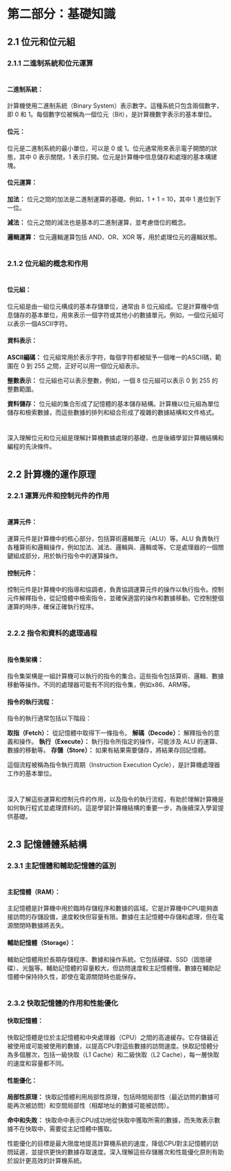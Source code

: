 # 第二部分：基礎知識

## 2.1 位元和位元組
### 2.1.1 二進制系統和位元運算
#
#### 二進制系統：
計算機使用二進制系統（Binary System）表示數字。這種系統只包含兩個數字，即 0 和 1。每個數字位被稱為一個位元（Bit），是計算機數字表示的基本單位。

#### 位元：
位元是二進制系統的最小單位，可以是 0 或 1。位元通常用來表示電子開關的狀態，其中 0 表示關閉，1 表示打開。位元是計算機中信息儲存和處理的基本構建塊。

#### 位元運算：

__加法：__
位元之間的加法是二進制運算的基礎。例如，1 + 1 = 10，其中 1 進位到下一位。

__減法：__
位元之間的減法也是基本的二進制運算，並考慮借位的概念。

__邏輯運算：__
位元邏輯運算包括 AND、OR、XOR 等，用於處理位元的邏輯狀態。
#
### 2.1.2 位元組的概念和作用
#
#### 位元組：
位元組是由一組位元構成的基本存儲單位，通常由 8 位元組成。它是計算機中信息儲存的基本單位，用來表示一個字符或其他小的數據單元。例如，一個位元組可以表示一個ASCII字符。

#### 資料表示：

__ASCII編碼：__ 
位元組常用於表示字符，每個字符都被賦予一個唯一的ASCII碼，範圍在 0 到 255 之間，正好可以用一個位元組表示。

__整數表示：__
位元組也可以表示整數，例如，一個 8 位元組可以表示 0 到 255 的整數範圍。

__資料儲存：__
位元組的集合形成了記憶體的基本儲存結構。計算機以位元組為單位儲存和檢索數據，而這些數據的排列和組合形成了複雜的數據結構和文件格式。
#
深入理解位元和位元組是理解計算機數據處理的基礎，也是後續學習計算機結構和編程的先決條件。
#
## 2.2 計算機的運作原理
### 2.2.1 運算元件和控制元件的作用
#
#### 運算元件：
運算元件是計算機中的核心部分，包括算術邏輯單元（ALU）等。ALU 負責執行各種算術和邏輯操作，例如加法、減法、邏輯與、邏輯或等。它是處理器的一個關鍵組成部分，用於執行指令中的運算操作。

#### 控制元件：
控制元件是計算機中的指導和協調者，負責協調運算元件的操作以執行指令。控制元件解釋指令，從記憶體中檢索指令，並確保適當的操作和數據移動。它控制整個運算的時序，確保正確執行程序。
#
### 2.2.2 指令和資料的處理過程
#
#### 指令集架構：
指令集架構是一組計算機可以執行的指令的集合。這些指令包括算術、邏輯、數據移動等操作。不同的處理器可能有不同的指令集，例如x86、ARM等。

#### 指令的執行流程：
指令的執行通常包括以下階段：

__取指（Fetch）：__
從記憶體中取得下一條指令。
__解碼（Decode）：__
解釋指令的意義和操作。
__執行（Execute）：__
執行指令所指定的操作，可能涉及 ALU 的運算、數據的移動等。
__存儲（Store）：__
如果有結果需要儲存，將結果存回記憶體。

這個流程被稱為指令執行周期（Instruction Execution Cycle），是計算機處理器工作的基本單位。
#
深入了解這些運算和控制元件的作用，以及指令的執行流程，有助於理解計算機是如何執行程式並處理資料的。這是學習計算機結構的重要一步，為後續深入學習提供基礎。
#
## 2.3 記憶體體系結構
### 2.3.1 主記憶體和輔助記憶體的區別
#
#### 主記憶體（RAM）：
主記憶體是計算機中用於臨時存儲程序和數據的區域。它是計算機中CPU能夠直接訪問的存儲設備，速度較快但容量有限。數據在主記憶體中存儲和處理，但在電源關閉時數據將丟失。

#### 輔助記憶體（Storage）：
輔助記憶體用於長期存儲程序、數據和操作系統。它包括硬碟、SSD（固態硬碟）、光盤等。輔助記憶體的容量較大，但訪問速度較主記憶體慢。數據在輔助記憶體中保持持久性，即使在電源關閉時也能保存。
#
### 2.3.2 快取記憶體的作用和性能優化
#### 快取記憶體：
快取記憶體是位於主記憶體和中央處理器（CPU）之間的高速緩存。它存儲最近被使用或可能被使用的數據，以提高CPU對這些數據的訪問速度。快取記憶體分為多個層次，包括一級快取（L1 Cache）和二級快取（L2 Cache），每一層快取的速度和容量都不同。

#### 性能優化：

__局部性原理：__
快取記憶體利用局部性原理，包括時間局部性（最近訪問的數據可能再次被訪問）和空間局部性（相鄰地址的數據可能被訪問）。

__命中和失敗：__
快取命中表示CPU成功地從快取中獲取所需的數據，而失敗表示數據不在快取中，需要從主記憶體中獲取。

性能優化的目標是最大限度地提高計算機系統的速度，降低CPU對主記憶體的訪問延遲，並提供更快的數據存取速度。深入理解這些存儲層次和性能優化原則有助於設計更高效的計算機系統。
#

